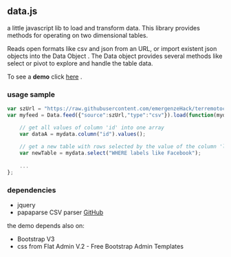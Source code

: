 ## data.js

a little javascript lib to load and transform data.
This library provides methods for operating on two dimensional tables.

Reads open formats like csv and json from an URL, or import existent json objects into the Data Object .
The Data object provides several methods like select or pivot to explore and handle the table data.

To see a **demo** click [here](https://gjrichter.github.io/data.js/demo/html/) .

### usage sample

```javascript
var szUrl = "https://raw.githubusercontent.com/emergenzeHack/terremotocentro/master/data/issues.csv";
var myfeed = Data.feed({"source":szUrl,"type":"csv"}).load(function(mydata){

    // get all values of column 'id' into one array
    var dataA = mydata.column("id").values(); 
    
    // get a new table with rows selected by the value of the column 'labels'
    var newTable = mydata.select("WHERE labels like Facebook"); 
    
    ...   
};
```

### dependencies

- jquery
- papaparse CSV parser [GitHub](https://github.com/mholt/PapaParse)

the demo depends also on:

- Bootstrap V3
- css from Flat Admin V.2 - Free Bootstrap Admin Templates


